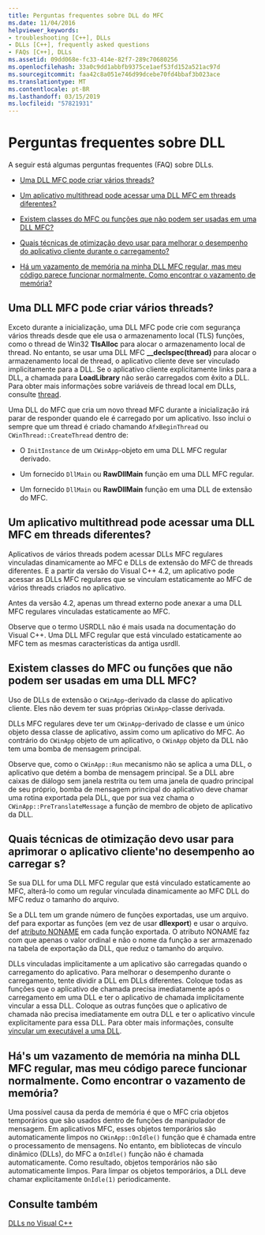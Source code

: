 ```yaml
---
title: Perguntas frequentes sobre DLL do MFC
ms.date: 11/04/2016
helpviewer_keywords:
- troubleshooting [C++], DLLs
- DLLs [C++], frequently asked questions
- FAQs [C++], DLLs
ms.assetid: 09dd068e-fc33-414e-82f7-289c70680256
ms.openlocfilehash: 33a0c9dd1abbfb9375ce1aef53fd152a521ac97d
ms.sourcegitcommit: faa42c8a051e746d99dcebe70fd4bbaf3b023ace
ms.translationtype: MT
ms.contentlocale: pt-BR
ms.lasthandoff: 03/15/2019
ms.locfileid: "57821931"
---
```

# <a name="dll-frequently-asked-questions"></a>Perguntas frequentes sobre DLL

A seguir está algumas perguntas frequentes (FAQ) sobre DLLs.

- [Uma DLL MFC pode criar vários threads?](#mfc_multithreaded_1)

- [Um aplicativo multithread pode acessar uma DLL MFC em threads diferentes?](#mfc_multithreaded_2)

- [Existem classes do MFC ou funções que não podem ser usadas em uma DLL MFC?](#mfc_prohibited_classes)

- [Quais técnicas de otimização devo usar para melhorar o desempenho do aplicativo cliente durante o carregamento?](#mfc_optimization)

- [Há um vazamento de memória na minha DLL MFC regular, mas meu código parece funcionar normalmente. Como encontrar o vazamento de memória?](#memory_leak)

## <a name="mfc_multithreaded_1"></a> Uma DLL MFC pode criar vários threads?

Exceto durante a inicialização, uma DLL MFC pode crie com segurança vários threads desde que ele usa o armazenamento local (TLS) funções, como o thread de Win32 **TlsAlloc** para alocar o armazenamento local de thread. No entanto, se usar uma DLL MFC **__declspec(thread)** para alocar o armazenamento local de thread, o aplicativo cliente deve ser vinculado implicitamente para a DLL. Se o aplicativo cliente explicitamente links para a DLL, a chamada para **LoadLibrary** não serão carregados com êxito a DLL. Para obter mais informações sobre variáveis de thread local em DLLs, consulte [thread](../cpp/thread.md).

Uma DLL do MFC que cria um novo thread MFC durante a inicialização irá parar de responder quando ele é carregado por um aplicativo. Isso inclui o sempre que um thread é criado chamando `AfxBeginThread` ou `CWinThread::CreateThread` dentro de:

- O `InitInstance` de um `CWinApp`-objeto em uma DLL MFC regular derivado.

- Um fornecido `DllMain` ou **RawDllMain** função em uma DLL MFC regular.

- Um fornecido `DllMain` ou **RawDllMain** função em uma DLL de extensão do MFC.

## <a name="mfc_multithreaded_2"></a> Um aplicativo multithread pode acessar uma DLL MFC em threads diferentes?

Aplicativos de vários threads podem acessar DLLs MFC regulares vinculadas dinamicamente ao MFC e DLLs de extensão do MFC de threads diferentes. E a partir da versão do Visual C++ 4.2, um aplicativo pode acessar as DLLs MFC regulares que se vinculam estaticamente ao MFC de vários threads criados no aplicativo.

Antes da versão 4.2, apenas um thread externo pode anexar a uma DLL MFC regulares vinculadas estaticamente ao MFC.

Observe que o termo USRDLL não é mais usada na documentação do Visual C++. Uma DLL MFC regular que está vinculado estaticamente ao MFC tem as mesmas características da antiga usrdll.

## <a name="mfc_prohibited_classes"></a> Existem classes do MFC ou funções que não podem ser usadas em uma DLL MFC?

Uso de DLLs de extensão o `CWinApp`-derivado da classe do aplicativo cliente. Eles não devem ter suas próprias `CWinApp`-classe derivada.

DLLs MFC regulares deve ter um `CWinApp`-derivado de classe e um único objeto dessa classe de aplicativo, assim como um aplicativo do MFC. Ao contrário do `CWinApp` objeto de um aplicativo, o `CWinApp` objeto da DLL não tem uma bomba de mensagem principal.

Observe que, como o `CWinApp::Run` mecanismo não se aplica a uma DLL, o aplicativo que detém a bomba de mensagem principal. Se a DLL abre caixas de diálogo sem janela restrita ou tem uma janela de quadro principal de seu próprio, bomba de mensagem principal do aplicativo deve chamar uma rotina exportada pela DLL, que por sua vez chama o `CWinApp::PreTranslateMessage` a função de membro de objeto de aplicativo da DLL.

## <a name="mfc_optimization"></a> Quais técnicas de otimização devo usar para aprimorar o aplicativo cliente&#39;no desempenho ao carregar s?

Se sua DLL for uma DLL MFC regular que está vinculado estaticamente ao MFC, alterá-lo como um regular vinculada dinamicamente ao MFC DLL do MFC reduz o tamanho do arquivo.

Se a DLL tem um grande número de funções exportadas, use um arquivo. def para exportar as funções (em vez de usar **dllexport**) e usar o arquivo. def [atributo NONAME](exporting-functions-from-a-dll-by-ordinal-rather-than-by-name.md) em cada função exportada. O atributo NONAME faz com que apenas o valor ordinal e não o nome da função a ser armazenado na tabela de exportação da DLL, que reduz o tamanho do arquivo.

DLLs vinculadas implicitamente a um aplicativo são carregadas quando o carregamento do aplicativo. Para melhorar o desempenho durante o carregamento, tente dividir a DLL em DLLs diferentes. Coloque todas as funções que o aplicativo de chamada precisa imediatamente após o carregamento em uma DLL e ter o aplicativo de chamada implicitamente vincular a essa DLL. Coloque as outras funções que o aplicativo de chamada não precisa imediatamente em outra DLL e ter o aplicativo vincule explicitamente para essa DLL. Para obter mais informações, consulte [vincular um executável a uma DLL](linking-an-executable-to-a-dll.md#determining-which-linking-method-to-use).

## <a name="memory_leak"></a> Há&#39;s um vazamento de memória na minha DLL MFC regular, mas meu código parece funcionar normalmente. Como encontrar o vazamento de memória?

Uma possível causa da perda de memória é que o MFC cria objetos temporários que são usados dentro de funções de manipulador de mensagem. Em aplicativos MFC, esses objetos temporários são automaticamente limpos no `CWinApp::OnIdle()` função que é chamada entre o processamento de mensagens. No entanto, em bibliotecas de vínculo dinâmico (DLLs), do MFC a `OnIdle()` função não é chamada automaticamente. Como resultado, objetos temporários não são automaticamente limpos. Para limpar os objetos temporários, a DLL deve chamar explicitamente `OnIdle(1)` periodicamente.

## <a name="see-also"></a>Consulte também

[DLLs no Visual C++](dlls-in-visual-cpp.md)

